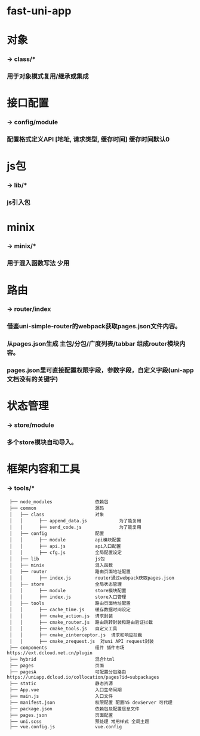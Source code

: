 # fast-uni-app

# 对象
### -> class/*
### 用于对象模式复用/继承或集成

# 接口配置
### -> config/module
### 配置格式定义API [地址, 请求类型, 缓存时间] 缓存时间默认0

# js包
### -> lib/*
### js引入包

# minix
### -> minix/*
### 用于混入函数写法 少用

# 路由
### -> router/index
### 借鉴uni-simple-router的webpack获取pages.json文件内容。
### 从pages.json生成 主包/分包/广度列表/tabbar 组成router模块内容。
### pages.json里可直接配置权限字段，参数字段，自定义字段(uni-app文档没有的关键字)

# 状态管理
### -> store/module
### 多个store模块自动导入。

# 框架内容和工具
### -> tools/*

```
 ├── node_modules                依赖包
 ├── common                      源码
 │   ├── class                   对象
 │   │      ├── append_data.js            为了能复用
 │   │      ├── send_code.js              为了能复用
 │   ├── config                  配置
 │   │      ├── module           api模块配置
 │   │      ├── api.js           api入口配置
 │   │      ├── cfg.js           全局配置设定
 │   ├── lib                     js包
 │   ├── minix                   混入函数
 │   ├── router                  路由页面地址配置
 │   │      ├── index.js         router通过webpack获取pages.json
 │   ├── store                   全局状态管理
 │   │      ├── module           store模块配置
 │   │      ├── index.js         store入口管理
 │   ├── tools                   路由页面地址配置
 │   │      ├── cache_time.js    缓存数据时间设定
 │   │      ├── cmake_action.js  请求封装
 │   │      ├── cmake_router.js  路由跳转封装和路由验证拦截
 │   │      ├── cmake_tools.js   自定义工具
 │   │      ├── cmake_zinterceptor.js  请求和响应拦截
 │   │      ├── cmake_zrequest.js  对uni API request封装
 ├── components                  组件 插件市场 https://ext.dcloud.net.cn/plugin
 ├── hybrid                      混合html
 ├── pages                       页面
 ├── pagesA                      可配置分包路由 https://uniapp.dcloud.io/collocation/pages?id=subpackages
 ├── static                      静态资源
 ├── App.vue                     入口生命周期
 ├── main.js                     入口文件
 ├── manifest.json               权限配置 配置h5 devServer 可代理
 ├── package.json                依赖包及配置信息文件
 ├── pages.json                  页面配置
 ├── uni.scss                    预处理 常用样式 全局主题
 ├── vue.config.js               vue.config
```
